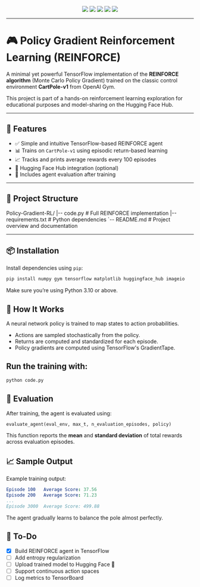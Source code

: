 <!-- Badges -->
<p align="center">
  <img src="https://img.shields.io/badge/Python-3.10+-3776AB?style=for-the-badge&logo=python&logoColor=white"/>
  <img src="https://img.shields.io/badge/TensorFlow-FF6F00?style=for-the-badge&logo=tensorflow&logoColor=white"/>
  <img src="https://img.shields.io/badge/OpenAI%20Gym-000000?style=for-the-badge&logo=openai&logoColor=white"/>
  <img src="https://img.shields.io/badge/Numpy-013243?style=for-the-badge&logo=numpy&logoColor=white"/>
  <img src="https://img.shields.io/badge/Reinforcement%20Learning-blue?style=for-the-badge"/>
</p>

---

# 🎮 Policy Gradient Reinforcement Learning (REINFORCE)

A minimal yet powerful TensorFlow implementation of the **REINFORCE algorithm** (Monte Carlo Policy Gradient) trained on the classic control environment **CartPole-v1** from OpenAI Gym.

This project is part of a hands-on reinforcement learning exploration for educational purposes and model-sharing on the Hugging Face Hub.

---

## 🚀 Features

- ✅ Simple and intuitive TensorFlow-based REINFORCE agent  
- 📊 Trains on `CartPole-v1` using episodic return-based learning  
- 📈 Tracks and prints average rewards every 100 episodes  
- 🤗 Hugging Face Hub integration (optional)  
- 🧪 Includes agent evaluation after training  

---

## 📁 Project Structure
Policy-Gradient-RL/
|-- code.py             # Full REINFORCE implementation
|-- requirements.txt    # Python dependencies
`-- README.md           # Project overview and documentation

---

## 📦 Installation

Install dependencies using `pip`:

```bash
pip install numpy gym tensorflow matplotlib huggingface_hub imageio
```
Make sure you’re using Python 3.10 or above.

## 🧠 How It Works
A neural network policy is trained to map states to action probabilities.
- Actions are sampled stochastically from the policy.
- Returns are computed and standardized for each episode.
- Policy gradients are computed using TensorFlow's GradientTape.

## Run the training with:
```bash
python code.py
```
## 🧪 Evaluation
After training, the agent is evaluated using:
```python
evaluate_agent(eval_env, max_t, n_evaluation_episodes, policy)
```
This function reports the **mean** and **standard deviation** of total rewards across evaluation episodes.

## 📈 Sample Output
Example training output:
```yaml
Episode 100   Average Score: 37.56
Episode 200   Average Score: 71.23
...
Episode 3000  Average Score: 499.88
```
The agent gradually learns to balance the pole almost perfectly.

## 📌 To-Do

- [x] Build REINFORCE agent in TensorFlow  
- [ ] Add entropy regularization  
- [ ] Upload trained model to Hugging Face 🤗  
- [ ] Support continuous action spaces  
- [ ] Log metrics to TensorBoard  
